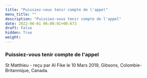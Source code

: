 ```yaml
---
title: "Puissiez-vous tenir compte de l'appel"
menu_title: ""
description: "Puissiez-vous tenir compte de l'appel"
date: 2022-06-01 06:00:01+00:673
draft: False
hidden: True
weight:
---
```

### Puissiez-vous tenir compte de l'appel

St Matthieu - reçu par Al Fike le 10 Mars 2019, Gibsons, Colombie-Britannique, Canada.



